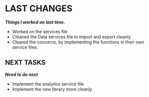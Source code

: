 # LAST CHANGES
***Things I worked on last time.***

- Worked on the services file
- Cleaned the Data services file to import and export cleanly
- Cleared the concerns, by implementing the functions in their own service files.

## NEXT TASKS
***Need to do next***

- Implement the analytics service file
- Implement the new library more cleanly